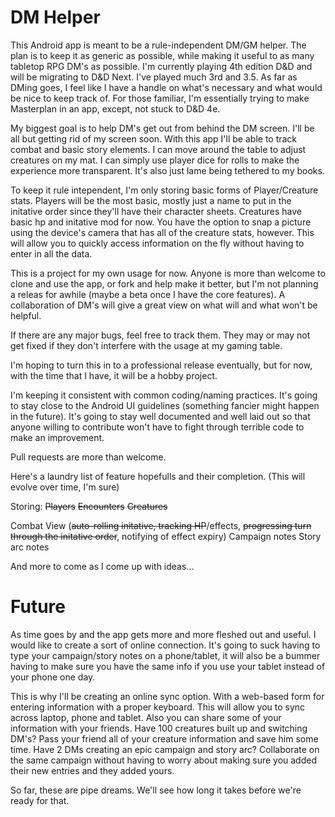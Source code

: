 DM Helper
========

This Android app is meant to be a rule-independent DM/GM helper. The plan is to keep it as generic as possible, while making it useful to as many tabletop RPG DM's as possible. I'm currently playing 4th edition D&D and will be migrating to D&D Next. I've played much 3rd and 3.5. As far as DMing goes, I feel like I have a handle on what's necessary and what would be nice to keep track of. For those familiar, I'm essentially trying to make Masterplan in an app, except, not stuck to D&D 4e.

My biggest goal is to help DM's get out from behind the DM screen. I'll be all but getting rid of my screen soon. With this app I'll be able to track combat and basic story elements. I can move around the table to adjust creatures on my mat. I can simply use player dice for rolls to make the experience more transparent. It's also just lame being tethered to my books.

To keep it rule intependent, I'm only storing basic forms of Player/Creature stats. Players will be the most basic, mostly just a name to put in the initative order since they'll have their character sheets. Creatures have basic hp and initative mod for now. You have the option to snap a picture using the device's camera that has all of the creature stats, however. This will allow you to quickly access information on the fly without having to enter in all the data.

This is a project for my own usage for now. Anyone is more than welcome to clone and use the app, or fork and help make it better, but I'm not planning a releas for awhile (maybe a beta once I have the core features). A collaboration of DM's will give a great view on what will and what won't be helpful.

If there are any major bugs, feel free to track them. They may or may not get fixed if they don't interfere with the usage at my gaming table.

I'm hoping to turn this in to a professional release eventually, but for now, with the time that I have, it will be a hobby project.

I'm keeping it consistent with common coding/naming practices. It's going to stay close to the Android UI guidelines (something fancier might happen in the future). It's going to stay well documented and well laid out so that anyone willing to contribute won't have to fight through terrible code to make an improvement.

Pull requests are more than welcome.

Here's a laundry list of feature hopefulls and their completion. (This will evolve over time, I'm sure)

Storing:
~~Players~~
~~Encounters~~
~~Creatures~~

Combat View (~~auto-rolling initative, tracking HP~~/effects, ~~progressing turn through the initative order~~, notifying of effect expiry)
Campaign notes
Story arc notes

And more to come as I come up with ideas...




Future
========

As time goes by and the app gets more and more fleshed out and useful. I would like to create a sort of online connection. It's going to suck having to type your campaign/story notes on a phone/tablet, it will also be a bummer having to make sure you have the same info if you use your tablet instead of your phone one day.

This is why I'll be creating an online sync option. With a web-based form for entering information with a proper keyboard. This will allow you to sync across laptop, phone and tablet. Also you can share some of your information with your friends. Have 100 creatures built up and switching DM's? Pass your friend all of your creature information and save him some time. Have 2 DMs creating an epic campaign and story arc? Collaborate on the same campaign without having to worry about making sure you added their new entries and they added yours.

So far, these are pipe dreams. We'll see how long it takes before we're ready for that.
